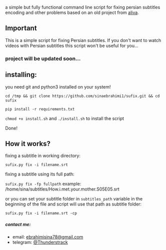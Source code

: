 a simple but fully functional command line script for fixing persian 
subtitles encoding and other problems based on an old project from [aliva](https://github.com/aliva).


## Important

This is a simple script for fixing Persian subtitles.
If you don't want to watch videos with Persian subtitles this script won't be useful for you...


### project will be updated soon...

## installing:

you need git and python3 installed on your system!

`cd /tmp && git clone https://github.com/sinaebrahimi1/sufix.git && cd sufix`

`pip install -r requirements.txt`

`chmod +x install.sh` and
`./install.sh` to install the script

Done!

## How it works?
fixing a subtitle in working directory:

`sufix.py fix -i filename.srt`

fixing a subtitle using its full path:

`sufix.py fix -fp fullpath` example: /home/sina/subtitles/How.i.met.your.mother.S05E05.srt

or you can set your subtitle folder in `subtitles_path` variable in the beginning 
of the file and script will use that path as subtitle folder:

`sufix.py fix -i filename.srt -cp`



##### contact me:
* email: ebrahimisina78@gmail.com
* telegram: [@Thunderstrack](https://t.me/Thunderstrack)
